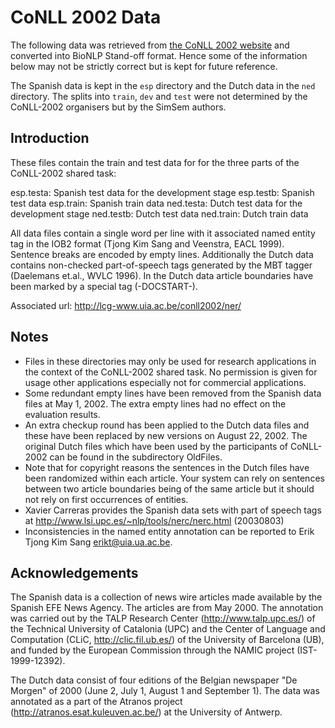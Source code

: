 # CoNLL 2002 Data #

The following data was retrieved from [the CoNLL 2002 website](
http://www.clips.ua.ac.be/conll2002/ner/) and converted into BioNLP Stand-off
format. Hence some of the information below may not be strictly correct but is
kept for future reference.

The Spanish data is kept in the `esp` directory and the Dutch data in the
`ned` directory. The splits into `train`, `dev` and `test` were not determined
by the CoNLL-2002 organisers but by the SimSem authors.

## Introduction ##

These files contain the train and test data for for the three parts of 
the CoNLL-2002 shared task:

   esp.testa: Spanish test data for the development stage
   esp.testb: Spanish test data
   esp.train: Spanish train data
   ned.testa: Dutch test data for the development stage
   ned.testb: Dutch test data
   ned.train: Dutch train data

All data files contain a single word per line with it associated 
named entity tag in the IOB2 format (Tjong Kim Sang and Veenstra,
EACL 1999). Sentence breaks are encoded by empty lines. Additionally
the Dutch data contains non-checked part-of-speech tags generated
by the MBT tagger (Daelemans et.al., WVLC 1996). In the Dutch data
article boundaries have been marked by a special tag (-DOCSTART-).

Associated url: http://lcg-www.uia.ac.be/conll2002/ner/

## Notes ##

* Files in these directories may only be used for research
  applications in the context of the CoNLL-2002 shared task.
  No permission is given for usage other applications especially
  not for commercial applications.
* Some redundant empty lines have been removed from the Spanish 
  data files at May 1, 2002. The extra empty lines had no effect 
  on the evaluation results.
* An extra checkup round has been applied to the Dutch data files
  and these have been replaced by new versions on August 22, 2002.
  The original Dutch files which have been used by the participants
  of CoNLL-2002 can be found in the subdirectory OldFiles.
* Note that for copyright reasons the sentences in the Dutch files 
  have been randomized within each article. Your system can rely on 
  sentences between two article boundaries being of the same
  article but it should not rely on first occurrences of entities.
* Xavier Carreras provides the Spanish data sets with part of speech 
  tags at http://www.lsi.upc.es/~nlp/tools/nerc/nerc.html (20030803)
* Inconsistencies in the named entity annotation can be reported
  to Erik Tjong Kim Sang <erikt@uia.ua.ac.be>. 
 
## Acknowledgements ##

The Spanish data is a collection of news wire articles made
available by the Spanish EFE News Agency. The articles are from 
May 2000. The annotation was carried out by the TALP Research 
Center (http://www.talp.upc.es/) of the Technical University 
of Catalonia (UPC) and the Center of Language and Computation 
(CLiC, http://clic.fil.ub.es/) of the University of Barcelona 
(UB), and funded by the European Commission through the NAMIC 
project (IST-1999-12392).

The Dutch data consist of four editions of the Belgian newspaper
"De Morgen" of 2000 (June 2, July 1, August 1 and September 1).
The data was annotated as a part of the Atranos project
(http://atranos.esat.kuleuven.ac.be/) at the University of
Antwerp.

